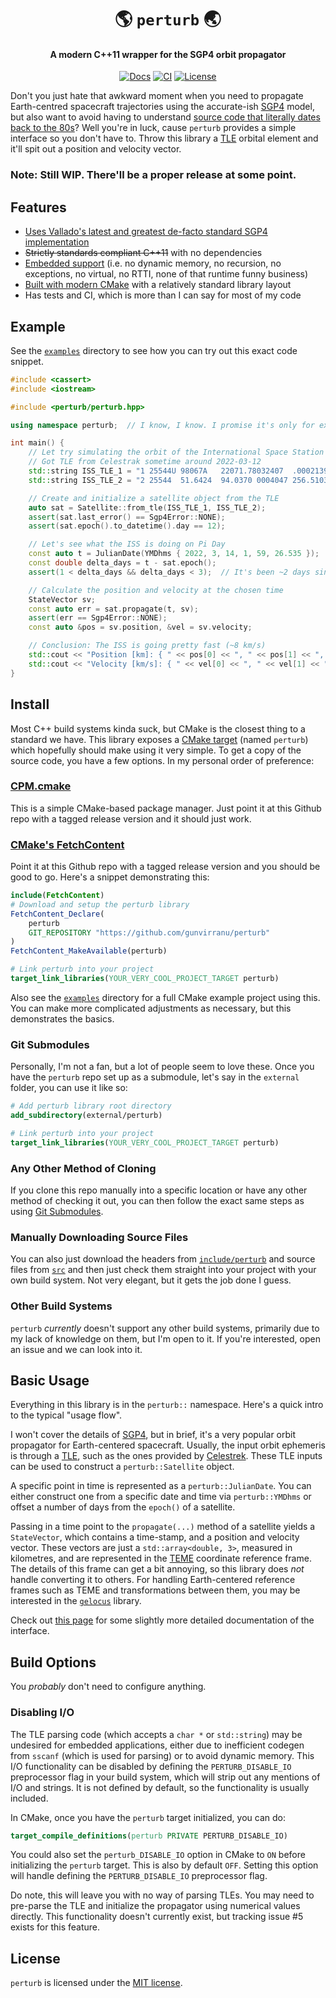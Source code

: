 <div class="title-block" style="text-align: center;" align="center">

# 🌎 `perturb` 🌏

#### A modern C++11 wrapper for the SGP4 orbit propagator

[![Docs][docs_badge]][docs]
[![CI][ci_badge]][ci]
[![License][license_badge]][license]

</div>

Don't you just hate that awkward moment when you need to propagate Earth-centred spacecraft trajectories using the accurate-ish [SGP4][SGP4] model, but also want to avoid having to understand [source code that literally dates back to the 80s](original/SGP4.cpp)? Well you're in luck, cause `perturb` provides a simple interface so you don't have to. Throw this library a [TLE][TLE] orbital element and it'll spit out a position and velocity vector.

### Note: Still WIP. There'll be a proper release at some point.

## Features

- [Uses Vallado's latest and greatest de-facto standard SGP4 implementation](original)
- ~~Strictly standards compliant C++11~~ with no dependencies
- [Embedded support](#build-options) (i.e. no dynamic memory, no recursion, no exceptions, no virtual, no RTTI, none of that runtime funny business)
- [Built with modern CMake](#install) with a relatively standard library layout
- Has tests and CI, which is more than I can say for most of my code

## Example

See the [`examples`](examples) directory to see how you can try out this exact code snippet.

```cpp
#include <cassert>
#include <iostream>

#include <perturb/perturb.hpp>

using namespace perturb;  // I know, I know. I promise it's only for examples!

int main() {
    // Let try simulating the orbit of the International Space Station
    // Got TLE from Celestrak sometime around 2022-03-12
    std::string ISS_TLE_1 = "1 25544U 98067A   22071.78032407  .00021395  00000-0  39008-3 0  9996";
    std::string ISS_TLE_2 = "2 25544  51.6424  94.0370 0004047 256.5103  89.8846 15.49386383330227";

    // Create and initialize a satellite object from the TLE
    auto sat = Satellite::from_tle(ISS_TLE_1, ISS_TLE_2);
    assert(sat.last_error() == Sgp4Error::NONE);
    assert(sat.epoch().to_datetime().day == 12);

    // Let's see what the ISS is doing on Pi Day
    const auto t = JulianDate(YMDhms { 2022, 3, 14, 1, 59, 26.535 });
    const double delta_days = t - sat.epoch();
    assert(1 < delta_days && delta_days < 3);  // It's been ~2 days since the epoch

    // Calculate the position and velocity at the chosen time
    StateVector sv;
    const auto err = sat.propagate(t, sv);
    assert(err == Sgp4Error::NONE);
    const auto &pos = sv.position, &vel = sv.velocity;

    // Conclusion: The ISS is going pretty fast (~8 km/s)
    std::cout << "Position [km]: { " << pos[0] << ", " << pos[1] << ", " << pos[2] << " }\n";
    std::cout << "Velocity [km/s]: { " << vel[0] << ", " << vel[1] << ", " << vel[2] << " }\n";
}
```

## Install

Most C++ build systems kinda suck, but CMake is the closest thing to a standard we have. This library exposes a [CMake target][modern-CMake] (named `perturb`) which hopefully should make using it very simple. To get a copy of the source code, you have a few options. In my personal order of preference:

### [CPM.cmake][CPM.cmake]

This is a simple CMake-based package manager. Just point it at this Github repo with a tagged release version and it should just work.

### [CMake's FetchContent][cmake-fetchcontent]

Point it at this Github repo with a tagged release version and you should be good to go. Here's a snippet demonstrating this:

```cmake
include(FetchContent)
# Download and setup the perturb library
FetchContent_Declare(
    perturb
    GIT_REPOSITORY "https://github.com/gunvirranu/perturb"
)
FetchContent_MakeAvailable(perturb)

# Link perturb into your project
target_link_libraries(YOUR_VERY_COOL_PROJECT_TARGET perturb)

```

Also see the [`examples`](examples) directory for a full CMake example project using this. You can make more complicated adjustments as necessary, but this demonstrates the basics.

### Git Submodules

Personally, I'm not a fan, but a lot of people seem to love these. Once you have the `perturb` repo set up as a submodule, let's say in the `external` folder, you can use it like so:

```cmake
# Add perturb library root directory
add_subdirectory(external/perturb)

# Link perturb into your project
target_link_libraries(YOUR_VERY_COOL_PROJECT_TARGET perturb)
```

### Any Other Method of Cloning

If you clone this repo manually into a specific location or have any other method of checking it out, you can then follow the exact same steps as using [Git Submodules](#git-submodules).

### Manually Downloading Source Files

You can also just download the headers from [`include/perturb`](include/perturb) and source files from [`src`](src) and then just check them straight into your project with your own build system. Not very elegant, but it gets the job done I guess.

### Other Build Systems

`perturb` _currently_ doesn't support any other build systems, primarily due to my lack of knowledge on them, but I'm open to it. If you're interested, open an issue and we can look into it.

## Basic Usage

Everything in this library is in the `perturb::` namespace. Here's a quick intro to the typical "usage flow".

I won't cover the details of [SGP4][SGP4], but in brief, it's a very popular orbit propagator for Earth-centered spacecraft. Usually, the input orbit ephemeris is through a [TLE][TLE], such as the ones provided by [Celestrek][Celestrek]. These TLE inputs can be used to construct a `perturb::Satellite` object.

A specific point in time is represented as a `perturb::JulianDate`. You can either construct one from a specific date and time via `perturb::YMDhms` or offset a number of days from the `epoch()` of a satellite.

Passing in a time point to the `propagate(...)` method of a satellite yields a `StateVector`, which contains a time-stamp, and a position and velocity vector. These vectors are just a `std::array<double, 3>`, measured in kilometres, and are represented in the [TEME][ECI-TEME] coordinate reference frame. The details of this frame can get a bit annoying, so this library does _not_ handle converting it to others. For handling Earth-centered reference frames such as TEME and transformations between them, you may be interested in the [`gelocus`][gelocus] library.

Check out [this page][perturb-docs] for some slightly more detailed documentation of the interface.

## Build Options

You *probably* don't need to configure anything.

### Disabling I/O

The TLE parsing code (which accepts a `char *` or `std::string`) may be undesired for embedded applications, either due to inefficient codegen from `sscanf` (which is used for parsing) or to avoid dynamic memory. This I/O functionality can be disabled by defining the `PERTURB_DISABLE_IO` preprocessor flag in your build system, which will strip out any mentions of I/O and strings. It is not defined by default, so the functionality is usually included.

In CMake, once you have the `perturb` target initialized, you can do:

```cmake
target_compile_definitions(perturb PRIVATE PERTURB_DISABLE_IO)
```

You could also set the `perturb_DISABLE_IO` option in CMake to `ON` before initializing the `perturb` target. This is also by default `OFF`. Setting this option will handle defining the `PERTURB_DISABLE_IO` preprocessor flag.

Do note, this will leave you with no way of parsing TLEs. You may need to pre-parse the TLE and initialize the propagator using numerical values directly. This functionality doesn't currently exist, but tracking issue #5 exists for this feature.

## License

`perturb` is licensed under the [MIT license](LICENSE).

<!-- Links -->
[SGP4]: https://en.wikipedia.org/wiki/Simplified_perturbations_models
[TLE]: https://en.wikipedia.org/wiki/Two-line_element_set
[modern-CMake]: https://pabloariasal.github.io/2018/02/19/its-time-to-do-cmake-right
[CPM.cmake]: https://github.com/cpm-cmake/CPM.cmake
[cmake-fetchcontent]: https://bewagner.net/programming/2020/05/02/cmake-fetchcontent
[Celestrek]: https://celestrak.com
[ECI-TEME]: https://en.wikipedia.org/wiki/Earth-centered_inertial
[gelocus]: https://github.com/gunvirranu/gelocus
[perturb-docs]: https://gunvirranu.github.io/perturb

<!-- Badges -->
[ci]: https://github.com/gunvirranu/perturb/actions "Github Actions"
[ci_badge]: https://github.com/gunvirranu/perturb/workflows/CI/badge.svg?branch=master "Github Actions"
[license]: #license "License"
[license_badge]: https://img.shields.io/badge/license-MIT-blue.svg "License"
[docs]: https://gunvirranu.github.io/perturb "Docs"
[docs_badge]: https://img.shields.io/badge/docs-passing-success "Docs"

